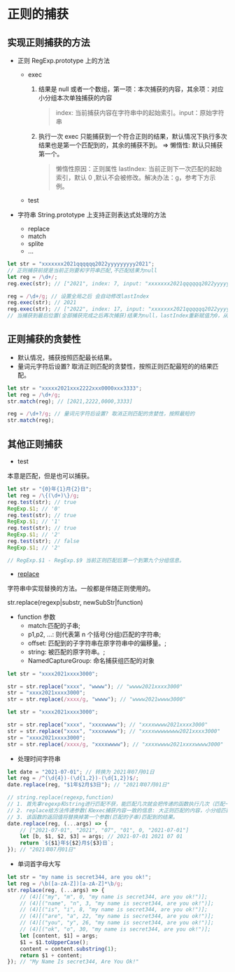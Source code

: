 # 正则的捕获

## 实现正则捕获的方法

-   正则 RegExp.prototype 上的方法

    -   exec

        1. 结果是 null 或者一个数组，第一项：本次捕获的内容，其余项：对应小分组本次单独捕获的内容

            > index: 当前捕获内容在字符串中的起始索引。input：原始字符串

        2. 执行一次 exec 只能捕获到一个符合正则的结果，默认情况下执行多次结果也是第一个匹配到的，其余的捕获不到。 => 懒惰性: 默认只捕获第一个。

            > 懒惰性原因：正则属性 lastIndex: 当前正则下一次匹配的起始索引，默认 0 ,默认不会被修改。解决办法：g，参考下方示例。

    -   test

-   字符串 String.prototype 上支持正则表达式处理的方法

    -   replace
    -   match
    -   splite
    -   ...

```javascript
let str = "xxxxxxx2021qqqqqq2022yyyyyyyyy2021";
// 正则捕获前提是当前正则要和字符串匹配,不匹配结果为null
let reg = /\d+/;
reg.exec(str); // ["2021", index: 7, input: "xxxxxxx2021qqqqqq2022yyyyyyyyy2021", groups: undefined]

reg = /\d+/g; // 设置全局之后 会自动修改lastIndex
reg.exec(str); // 2021
reg.exec(str); // ["2022", index: 17, input: "xxxxxxx2021qqqqqq2022yyyyyyyyy2021", groups: undefined]
// 当捕获到最后位置(全部捕获完成之后再次捕获)结果为null，lastIndex重新赋值为0，从头开始。
```

## 正则捕获的贪婪性

-   默认情况，捕获按照匹配最长结果。
-   量词元字符后设置? 取消正则匹配的贪婪性，按照正则匹配最短的的结果匹配。

```javascript
let str = "xxxxx2021xxx2222xxx0000xxx3333";
let reg = /\d+/g;
str.match(reg); // [2021,2222,0000,3333]

reg = /\d+?/g; // 量词元字符后设置? 取消正则匹配的贪婪性，按照最短的
str.match(reg);
```

## 其他正则捕获

-   test

本意是匹配，但是也可以捕获。

```javascript
let str = "{0}年{1}月{2}日";
let reg = /\{(\d+)\}/g;
reg.test(str); // true
RegExp.$1; // '0'
reg.test(str); // true
RegExp.$1; // '1'
reg.test(str); // true
RegExp.$1; // '2'
reg.test(str); // false
RegExp.$1; // '2'

// RegExp.$1 - RegExp.$9 当前正则匹配后第一个到第九个分组信息。
```

-   [replace](https://developer.mozilla.org/zh-CN/docs/Web/JavaScript/Reference/Global_Objects/String/replace)

字符串中实现替换的方法。一般都是伴随正则使用的。

str.replace(regexp|substr, newSubStr|function)

-   function 参数
    -   match:匹配的子串;
    -   p1,p2, ...: 则代表第 n 个括号(分组)匹配的字符串;
    -   offset: 匹配到的子字符串在原字符串中的偏移量。;
    -   string: 被匹配的原字符串。;
    -   NamedCaptureGroup: 命名捕获组匹配的对象

```javascript
let str = "xxxx2021xxxx3000";

str = str.replace("xxxx", "wwww"); // "wwww2021xxxx3000"
str = "xxxx2021xxxx3000";
str = str.replace(/xxxx/g, "wwww"); // "wwww2021wwww3000"
```

```javascript
let str = "xxxx2021xxxx3000";

str = str.replace("xxxx", "xxxxwwww"); // "xxxxwwww2021xxxx3000"
str = str.replace("xxxx", "xxxxwwww"); // "xxxxwwwwwwww2021xxxx3000"
str = "xxxx2021xxxx3000";
str = str.replace(/xxxx/g, "xxxxwwww"); // "xxxxwwww2021xxxxwwww3000"
```

-   处理时间字符串

```javascript
let date = "2021-07-01"; // 转换为 2021年07月01日
let reg = /^(\d{4})-(\d{1,2})-(\d{1,2})$/;
date.replace(reg, "$1年$2月$3日"); // "2021年07月01日"

// string.replace(regexp,function)
// 1. 首先拿regexp和string进行匹配不获，能匹配几次就会把传递的函数执行几次（匹配一次执行一次）
// 2. replace给方法传递参数(和exec捕获内容一致的信息: 大正则匹配的内容，小分组匹配的信息...)。
// 3. 该函数的返回值将替换掉第一个参数(匹配的子串)匹配到的结果。
date.replace(reg, (...args) => {
    // ["2021-07-01", "2021", "07", "01", 0, "2021-07-01"]
    let [b, $1, $2, $3] = args; // 2021-07-01 2021 07 01
    return `${$1}年${$2}月${$3}日`;
}); // "2021年07月01日"
```

-   单词首字母大写

```javascript
let str = "my name is secret344, are you ok!";
let reg = /\b([a-zA-Z])[a-zA-Z]*\b/g;
str.replace(reg, (...args) => {
    // (4)[("my", "m", 0, "my name is secret344, are you ok!")];
    // (4)[("name", "n", 3, "my name is secret344, are you ok!")];
    // (4)[("is", "i", 8, "my name is secret344, are you ok!")];
    // (4)[("are", "a", 22, "my name is secret344, are you ok!")];
    // (4)[("you", "y", 26, "my name is secret344, are you ok!")];
    // (4)[("ok", "o", 30, "my name is secret344, are you ok!")];
    let [content, $1] = args;
    $1 = $1.toUpperCase();
    content = content.substring(1);
    return $1 + content;
}); // "My Name Is secret344, Are You Ok!"
```

